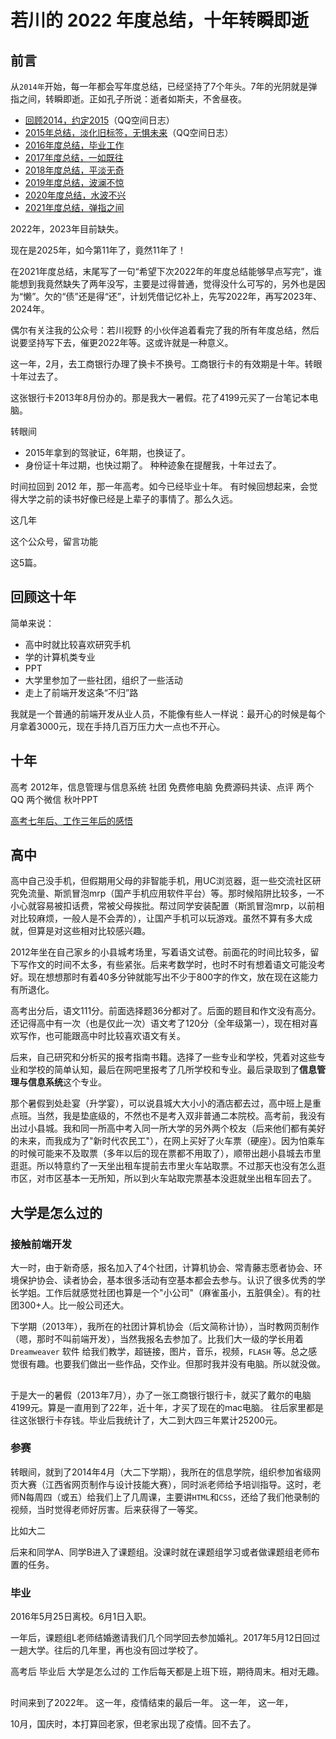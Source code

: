 
# 若川的 2022 年度总结，十年转瞬即逝

## 前言

从`2014年`开始，每一年都会写年度总结，已经坚持了7个年头。7年的光阴就是弹指之间，转瞬即逝。正如孔子所说：逝者如斯夫，不舍昼夜。<br />

- [回顾2014，约定2015](http://user.qzone.qq.com/1019963719/blog/1422275707)（QQ空间日志）
- [2015年总结，淡化旧标签，无惧未来](http://user.qzone.qq.com/1019963719/blog/1451822274)（QQ空间日志）
- [2016年度总结，毕业工作](https://mp.weixin.qq.com/s?__biz=MzA5MjQwMzQyNw==&mid=2650747244&idx=1&sn=a4cea36b8f9fc2caae4df7a63f302829&chksm=886632e0bf11bbf6cce245c3b6cc6a8544b9f78cf1ba12448a14fe8739dda6e871391759c0a4&scene=178&cur_album_id=1668518390266724360#rd)
- [2017年度总结，一如既往](https://mp.weixin.qq.com/s?__biz=MzA5MjQwMzQyNw==&mid=2650747311&idx=1&sn=3fb8aa2c7338185a7e4cc85dd5913f75&chksm=88663223bf11bb3507424135dafd4a93bf0812c96b01d4ab3e608568f62d99ac065aa24fe70a&scene=178&cur_album_id=1668518390266724360#rd)
- [2018年度总结，平淡无奇](https://mp.weixin.qq.com/s?__biz=MzA5MjQwMzQyNw==&mid=2650747386&idx=1&sn=f219582bb2460790c85857e80d036bc8&chksm=88663276bf11bb60fc5244de4456defae50d740ebd7f885b8525e790657a4190c74e255efdba&scene=178&cur_album_id=1668518390266724360#rd)
- [2019年度总结，波澜不惊](https://mp.weixin.qq.com/s?__biz=MzA5MjQwMzQyNw==&mid=2650744661&idx=1&sn=44de0fed0597c97eac3e19ecc3ab20c5&chksm=886624d9bf11adcfed52ca4b43d7f83500d3f30697f08c1b3a8ed63e3ce22325848b624bb502&scene=178&cur_album_id=1668518390266724360#rd)
- [2020年度总结，水波不兴](https://mp.weixin.qq.com/s/QmLPNJgFcJXCSwo0aq4-Xg)
- [2021年度总结，弹指之间](https://mp.weixin.qq.com/s/v9DyZhgNvFfiGDmagdSCMg)

2022年，2023年目前缺失。

现在是2025年，如今第11年了，竟然11年了！<br>

在2021年度总结，末尾写了一句“希望下次2022年的年度总结能够早点写完”，谁能想到我竟然缺失了两年没写，主要是过得普通，觉得没什么可写的，另外也是因为“懒”。欠的“债”还是得“还”，计划凭借记忆补上，先写2022年，再写2023年、2024年。

偶尔有关注我的公众号：若川视野 的小伙伴追着看完了我的所有年度总结，然后说要坚持写下去，催更2022年等。这或许就是一种意义。

这一年，2月，去工商银行办理了换卡不换号。工商银行卡的有效期是十年。转眼十年过去了。

这张银行卡2013年8月份办的。那是我大一暑假。花了4199元买了一台笔记本电脑。

转眼间

- 2015年拿到的驾驶证，6年期，也换证了。
- 身份证十年过期，也快过期了。
种种迹象在提醒我，十年过去了。

时间拉回到 2012 年，那一年高考。如今已经毕业十年。
有时候回想起来，会觉得大学之前的读书好像已经是上辈子的事情了。那么久远。

这几年

这个公众号，留言功能

这5篇。

## 回顾这十年

简单来说：

- 高中时就比较喜欢研究手机
- 学的计算机类专业
- PPT
- 大学里参加了一些社团，组织了一些活动
- 走上了前端开发这条“不归”路

我就是一个普通的前端开发从业人员，不能像有些人一样说：最开心的时候是每个月拿着3000元，现在手持几百万压力大一点也不开心。

## 十年

高考
2012年，信息管理与信息系统
社团
免费修电脑
免费源码共读、点评
两个QQ
两个微信
秋叶PPT

[高考七年后、工作三年后的感悟](https://mp.weixin.qq.com/s/yKD64qQhv36KnZkszTeQWQ)

## 高中

高中自己没手机，但假期用父母的非智能手机，用UC浏览器，逛一些交流社区研究免流量、斯凯冒泡mrp（国产手机应用软件平台）等。那时候陷阱比较多，一不小心就容易被扣话费，常被父母挨批。帮过同学安装配置（斯凯冒泡mrp，以前相对比较麻烦，一般人是不会弄的），让国产手机可以玩游戏。虽然不算有多大成就，但算是对这些相对比较感兴趣。

2012年坐在自己家乡的小县城考场里，写着语文试卷。前面花的时间比较多，留下写作文的时间不太多，有些紧张。后来考数学时，也时不时有想着语文可能没考好。现在想想那时有着40多分钟就能写出不少于800字的作文，放在现在这能力有所退化。

高考出分后，语文111分。前面选择题36分都对了。后面的题目和作文没有高分。还记得高中有一次（也是仅此一次）语文考了120分（全年级第一），现在相对喜欢写作，也可能跟高中时比较喜欢语文有关。

后来，自己研究和分析买的报考指南书籍。选择了一些专业和学校，凭着对这些专业和学校的简单认知，最后在网吧里报考了几所学校和专业。最后录取到了**信息管理与信息系统**这个专业。

那个暑假到处赴宴（升学宴），可以说县城大大小小的酒店都去过，高中班上是重点班。当然，我是垫底级的，不然也不是考入双非普通二本院校。高考前，我没有出过小县城。我和同一所高中考入同一所大学的另外两个校友（后来他们都有美好的未来，而我成为了"新时代农民工"），在网上买好了火车票（硬座）。因为怕乘车的时候可能来不及取票（多年以后的现在票都不用取了），顺带出趟小县城去市里逛逛。所以特意约了一天坐出租车提前去市里火车站取票。不过那天也没有怎么逛市区，对市区基本一无所知，所以到火车站取完票基本没逛就坐出租车回去了。

## 大学是怎么过的

### 接触前端开发

大一时，由于新奇感，报名加入了4个社团，计算机协会、常青藤志愿者协会、环境保护协会、读者协会，基本很多活动有空基本都会去参与。认识了很多优秀的学长学姐。工作后就感觉社团也算是一个"小公司"（麻雀虽小，五脏俱全）。有的社团300+人。比一般公司还大。

下学期（2013年），我所在的社团计算机协会（后文简称计协），当时教网页制作（嗯，那时不叫前端开发），当然我报名去参加了。比我们大一级的学长用着 `Dreamweaver` 软件 给我们教学，超链接，图片，音乐，视频，`FLASH` 等。总之感觉很有趣。也要我们做出一些作品，交作业。但那时我并没有电脑。所以就没做。

##

于是大一的暑假（2013年7月），办了一张工商银行银行卡，就买了戴尔的电脑4199元。算是一直用到了22年，近十年，才买了现在的mac电脑。
往后家里都是往这张银行卡存钱。毕业后我统计了，大二到大四三年累计25200元。

### 参赛

转眼间，就到了2014年4月（大二下学期），我所在的信息学院，组织参加省级网页大赛（江西省网页制作与设计技能大赛），同时派老师给予培训指导。这时，老师N每周四（或五）给我们上了几周课，主要讲`HTML`和`CSS`，还给了我们他录制的视频，当时觉得老师好厉害。后来获得了一等奖。

比如大二

后来和同学A、同学B进入了课题组。没课时就在课题组学习或者做课题组老师布置的任务。

### 毕业



2016年5月25日离校。6月1日入职。

一年后，课题组L老师结婚邀请我们几个同学回去参加婚礼。2017年5月12日回过一趟大学。往后的几年里，再也没有回过学校了。

高考后
毕业后
大学是怎么过的
工作后每天都是上班下班，期待周末。相对无趣。

##

时间来到了2022年。
这一年，疫情结束的最后一年。
这一年，
这一年，

10月，国庆时，本打算回老家，但老家出现了疫情。回不去了。

